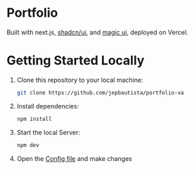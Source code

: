 # Portfolio

Built with next.js, [shadcn/ui](https://ui.shadcn.com/), and [magic ui](https://magicui.design/), deployed on Vercel.

# Getting Started Locally

1. Clone this repository to your local machine:

   ```bash
   git clone https://github.com/jepbautista/portfolio-va
   ```

2. Install dependencies:

   ```bash
   npm install
   ```

3. Start the local Server:

   ```bash
   npm dev
   ```

4. Open the [Config file](./src/data/resume.tsx) and make changes
